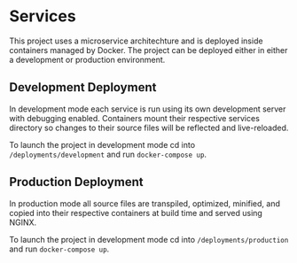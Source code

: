 # Services

This project uses a microservice architechture and is deployed inside containers managed by Docker. The project can be deployed either in either a development or production environment.

## Development Deployment

In development mode each service is run using its own development server with debugging enabled. Containers mount their respective services directory so changes to their source files will be reflected and live-reloaded.

To launch the project in development mode cd into `/deployments/development` and run `docker-compose up`.

## Production Deployment

In production mode all source files are transpiled, optimized, minified, and copied into their respective containers at build time and served using NGINX.

To launch the project in development mode cd into `/deployments/production` and run `docker-compose up`.
